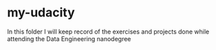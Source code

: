 # my-udacity
In this folder I will keep record of the exercises and projects done while attending the Data Engineering nanodegree
